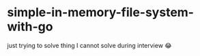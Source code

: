 # simple-in-memory-file-system-with-go
just trying to solve thing I cannot solve during interview 😂

